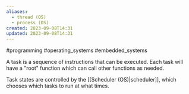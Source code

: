 ```yaml
---
aliases:
  - thread (OS)
  - process (OS)
created: 2023-09-08T14:31
updated: 2023-09-08T14:31
---
```

#programming #operating_systems #embedded_systems

A task is a sequence of instructions that can be executed. Each task will have a "root" function which can call other functions as needed. 

Task states are controlled by the [[Scheduler (OS)|scheduler]], which chooses which tasks to run at what times.